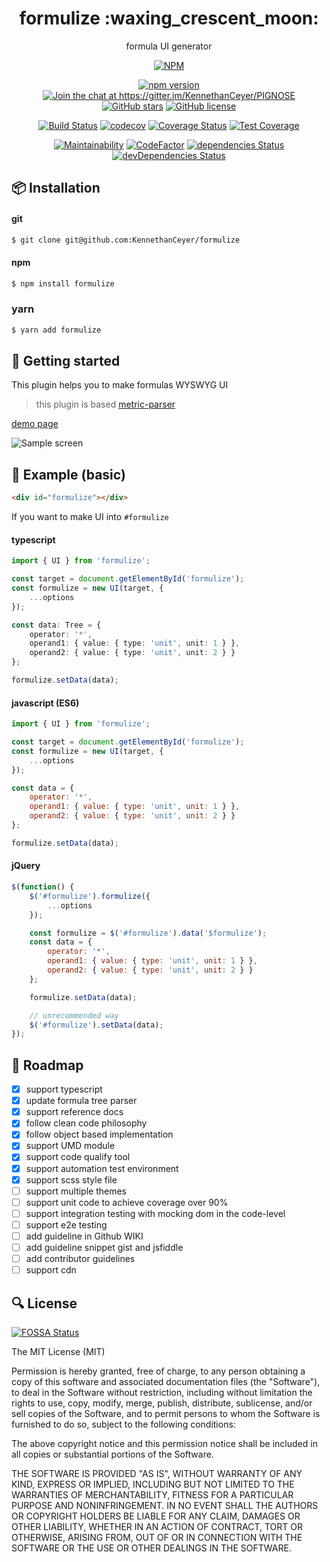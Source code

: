 <h1 align="center">formulize :waxing_crescent_moon:</h1>

<p align="center">formula UI generator</p>

<p align="center"><a href="https://nodei.co/npm/formulize/"><img src="https://nodei.co/npm/formulize.png" alt="NPM"></a></p>

<p align="center">
    <a href="https://badge.fury.io/js/formulize"><img src="https://badge.fury.io/js/formulize.svg" alt="npm version"></a>
    <a href="https://gitter.im/KennethanCeyer/PIGNOSE?utm_source=badge&amp;utm_medium=badge&amp;utm_campaign=pr-badge&amp;utm_content=badge"><img src="https://badges.gitter.im/Join%20Chat.svg" alt="Join the chat at https://gitter.im/KennethanCeyer/PIGNOSE"></a>
    <a href="https://github.com/KennethanCeyer/formulize/network"><img src="https://img.shields.io/github/stars/KennethanCeyer/formulize.svg" alt="GitHub stars"></a>
    <a href="https://github.com/KennethanCeyer/formulize/blob/master/LICENSE"><img src="https://img.shields.io/github/license/KennethanCeyer/formulize.svg" alt="GitHub license"></a>
</p>

<p align="center">
    <a href="https://travis-ci.org/KennethanCeyer/formulize"><img src="https://travis-ci.org/KennethanCeyer/formulize.svg?branch=master" alt="Build Status"></a>
    <a href="https://codecov.io/gh/KennethanCeyer/formulize"><img src="https://codecov.io/gh/KennethanCeyer/formulize/branch/master/graph/badge.svg" alt="codecov"></a>
    <a href="https://coveralls.io/github/KennethanCeyer/formulize?branch=master"><img src="https://coveralls.io/repos/github/KennethanCeyer/formulize/badge.svg?branch=master" alt="Coverage Status"></a>
    <a href="https://codeclimate.com/github/KennethanCeyer/formulize/test_coverage"><img src="https://api.codeclimate.com/v1/badges/e8bbc8a49edebf28cb2a/test_coverage" alt="Test Coverage"></a>
</p>

<p align="center">
    <a href="https://codeclimate.com/github/KennethanCeyer/formulize/maintainability"><img src="https://api.codeclimate.com/v1/badges/e8bbc8a49edebf28cb2a/maintainability" alt="Maintainability"></a>
    <a href="https://www.codefactor.io/repository/github/kennethanceyer/formulize"><img src="https://www.codefactor.io/repository/github/kennethanceyer/formulize/badge" alt="CodeFactor"></a>
    <a href="https://david-dm.org/KennethanCeyer/formulize"><img src="https://david-dm.org/KennethanCeyer/formulize/status.svg" alt="dependencies Status"></a>
    <a href="https://david-dm.org/KennethanCeyer/formulize?type=dev"><img src="https://david-dm.org/KennethanCeyer/formulize/dev-status.svg" alt="devDependencies Status"></a>
</p>

## :package: Installation

#### git

```bash
$ git clone git@github.com:KennethanCeyer/formulize
```

#### npm

```bash
$ npm install formulize
```

### yarn

```bash
$ yarn add formulize
```

## :clap: Getting started

This plugin helps you to make formulas WYSWYG UI

> this plugin is based [metric-parser](https://github.com/KennethanCeyer/metric-parser)

[demo page](http://www.pigno.se/barn/PIGNOSE-Formula)

![Sample screen](http://www.pigno.se/barn/PIGNOSE-Formula/demo/img/screenshot_main.png)

## :page_with_curl: Example (basic)


```html
<div id="formulize"></div>
```

If you want to make UI into `#formulize`

#### typescript

```typescript
import { UI } from 'formulize';

const target = document.getElementById('formulize');
const formulize = new UI(target, {
    ...options
});

const data: Tree = {
    operator: '*',
    operand1: { value: { type: 'unit', unit: 1 } },
    operand2: { value: { type: 'unit', unit: 2 } }
};

formulize.setData(data);
```  

#### javascript (ES6)

```javascript
import { UI } from 'formulize';

const target = document.getElementById('formulize');
const formulize = new UI(target, {
    ...options
});

const data = {
    operator: '*',
    operand1: { value: { type: 'unit', unit: 1 } },
    operand2: { value: { type: 'unit', unit: 2 } }
};

formulize.setData(data);
```

#### jQuery

```javascript
$(function() {
    $('#formulize').formulize({
        ...options
    });

    const formulize = $('#formulize').data('$formulize');
    const data = {
        operator: '*',
        operand1: { value: { type: 'unit', unit: 1 } },
        operand2: { value: { type: 'unit', unit: 2 } }
    };

    formulize.setData(data);

    // unrecommended way
    $('#formulize').setData(data);
});
```

## :triangular_flag_on_post: Roadmap

- [x] support typescript
- [x] update formula tree parser
- [x] support reference docs
- [x] follow clean code philosophy
- [x] follow object based implementation
- [x] support UMD module
- [x] support code qualify tool
- [x] support automation test environment
- [x] support scss style file
- [ ] support multiple themes
- [ ] support unit code to achieve coverage over 90%
- [ ] support integration testing with mocking dom in the code-level 
- [ ] support e2e testing
- [ ] add guideline in Github WIKI
- [ ] add guideline snippet gist and jsfiddle
- [ ] add contributor guidelines
- [ ] support cdn

## :mag: License

[![FOSSA Status](https://app.fossa.io/api/projects/git%2Bgithub.com%2FKennethanCeyer%2Fformulize.svg?type=large)](https://app.fossa.io/projects/git%2Bgithub.com%2FKennethanCeyer%2Fformulize?ref=badge_large)

The MIT License (MIT)

Permission is hereby granted, free of charge, to any person obtaining a copy of this software and associated documentation files (the "Software"), to deal in the Software without restriction, including without limitation the rights to use, copy, modify, merge, publish, distribute, sublicense, and/or sell copies of the Software, and to permit persons to whom the Software is furnished to do so, subject to the following conditions:

The above copyright notice and this permission notice shall be included in all copies or substantial portions of the Software.

THE SOFTWARE IS PROVIDED "AS IS", WITHOUT WARRANTY OF ANY KIND, EXPRESS OR IMPLIED, INCLUDING BUT NOT LIMITED TO THE WARRANTIES OF MERCHANTABILITY, FITNESS FOR A PARTICULAR PURPOSE AND NONINFRINGEMENT. IN NO EVENT SHALL THE AUTHORS OR COPYRIGHT HOLDERS BE LIABLE FOR ANY CLAIM, DAMAGES OR OTHER LIABILITY, WHETHER IN AN ACTION OF CONTRACT, TORT OR OTHERWISE, ARISING FROM, OUT OF OR IN CONNECTION WITH THE SOFTWARE OR THE USE OR OTHER DEALINGS IN THE SOFTWARE.
